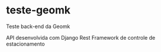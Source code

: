 # teste-geomk
Teste back-end da Geomk

API desenvolvida com Django Rest Framework de controle de estacionamento
